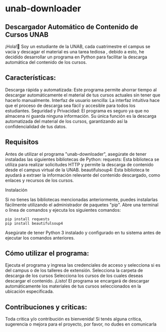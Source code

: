 # unab-downloader
## Descargador Automático de Contenido de Cursos UNAB
¡Hola!:wave: Soy un estudiante de la UNAB, cada cuatrimestre el campus se vacia y descagar el material es una tarea tediosa , debido a esto, he decidido desarrollar un programa en Python para facilitar la descarga automática del contenido de los cursos.

## Características:
Descarga rápida y automatizada: Este programa permite ahorrar tiempo al descargar automáticamente el material de tus cursos actuales sin tener que hacerlo manualmente.
Interfaz de usuario sencilla: La interfaz intuitiva hace que el proceso de descarga sea fácil y accesible para todos los estudiantes.
Seguridad y Privacidad: El programa es seguro ya que no almacena ni guarda ninguna información. Su única función es la descarga automatizada del material de los cursos, garantizando así la confidencialidad de tus datos.

## Requisitos

Antes de utilizar el programa "unab-downloader", asegúrate de tener instaladas las siguientes bibliotecas de Python:
requests: Esta biblioteca se utiliza para realizar solicitudes HTTP y permite la descarga de contenido desde el campus virtual de la UNAB.
beautifulsoup4: Esta biblioteca te ayudará a extraer la información relevante del contenido descargado, como enlaces y recursos de los cursos.

Instalación

Si no tienes las bibliotecas mencionadas anteriormente, puedes instalarlas fácilmente utilizando el administrador de paquetes "pip". Abre una terminal o línea de comandos y ejecuta los siguientes comandos:

    pip install requests
    pip install beautifulsoup4


Asegúrate de tener Python 3 instalado y configurado en tu sistema antes de ejecutar los comandos anteriores.

## Cómo utilizar el programa:

Ejecuta el programa y ingresa las credenciales de acceso y selecciona si es del campus o de los talleres de extensión.
Selecciona la carpeta de descarga de los cursos
Selecciona los cursos de los cuales deseas descargar el contenido.
¡Listo! El programa se encargará de descargar automáticamente los materiales de tus cursos seleccionados en la ubicación especificada.

## Contribuciones y criticas:
Toda critica y/o contribución es bienvenida!  Si tenés alguna crítica, sugerencia o mejora para el proyecto, por favor, no dudes en comunicarla
